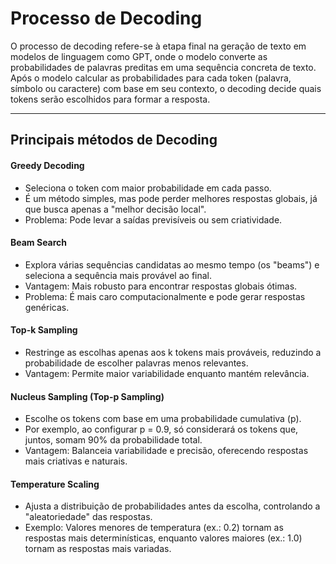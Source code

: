 # Processo de Decoding

O processo de decoding refere-se à etapa final na geração de texto em modelos de linguagem como GPT,
onde o modelo converte as probabilidades de palavras preditas em uma sequência concreta de texto.
Após o modelo calcular as probabilidades para cada token (palavra, símbolo ou caractere) com base em seu contexto,
o decoding decide quais tokens serão escolhidos para formar a resposta.

---
## Principais métodos de Decoding

#### Greedy Decoding
- Seleciona o token com maior probabilidade em cada passo.
-  É um método simples, mas pode perder melhores respostas globais, já que busca apenas a "melhor decisão local".
- Problema: Pode levar a saídas previsíveis ou sem criatividade.

#### Beam Search
- Explora várias sequências candidatas ao mesmo tempo (os "beams") e seleciona a sequência mais provável ao final.
- Vantagem: Mais robusto para encontrar respostas globais ótimas.
- Problema: É mais caro computacionalmente e pode gerar respostas genéricas.

#### Top-k Sampling
- Restringe as escolhas apenas aos k tokens mais prováveis, reduzindo a probabilidade de escolher palavras menos relevantes.
- Vantagem: Permite maior variabilidade enquanto mantém relevância.

#### Nucleus Sampling (Top-p Sampling)
- Escolhe os tokens com base em uma probabilidade cumulativa (p).
- Por exemplo, ao configurar p = 0.9, só considerará os tokens que, juntos, somam 90% da probabilidade total.
- Vantagem: Balanceia variabilidade e precisão, oferecendo respostas mais criativas e naturais.

#### Temperature Scaling
- Ajusta a distribuição de probabilidades antes da escolha, controlando a "aleatoriedade" das respostas.
- Exemplo: Valores menores de temperatura (ex.: 0.2) tornam as respostas mais determinísticas, enquanto valores maiores (ex.: 1.0) tornam as respostas mais variadas.
